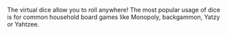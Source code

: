 The virtual dice allow you to roll anywhere! The most popular usage of dice is for common household board games like Monopoly, backgammon, Yatzy or Yahtzee.
